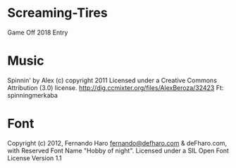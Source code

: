 # Screaming-Tires
Game Off 2018 Entry

# Music
Spinnin' by Alex (c) copyright 2011 Licensed under a Creative Commons Attribution (3.0) license. http://dig.ccmixter.org/files/AlexBeroza/32423 Ft: spinningmerkaba

# Font
Copyright (c) 2012, Fernando Haro <fernando@defharo.com> & deFharo.com,
with Reserved Font Name "Hobby of night". Licensed under a SIL Open Font License Version 1.1

